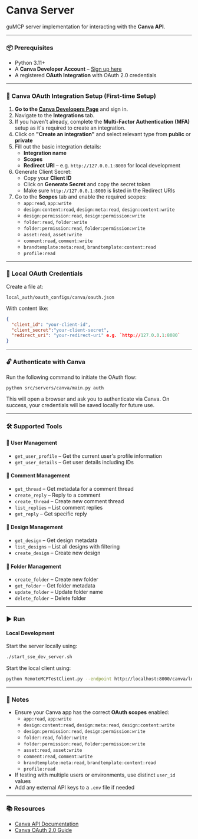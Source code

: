 # Canva Server

guMCP server implementation for interacting with the **Canva API**.

---

### 📦 Prerequisites

- Python 3.11+
- A **Canva Developer Account** – [Sign up here](https://www.canva.com/developers/)
- A registered **OAuth Integration** with OAuth 2.0 credentials

---

### 🔐 Canva OAuth Integration Setup (First-time Setup)

1. **Go to the [Canva Developers Page](https://www.canva.com/developers/)** and sign in.
2. Navigate to the **Integrations** tab.
3. If you haven't already, complete the **Multi-Factor Authentication (MFA)** setup as it's required to create an integration.
4. Click on **"Create an integration"** and select relevant type from **public** or **private**
5. Fill out the basic integration details:
   - **Integration name**
   - **Scopes**
   - **Redirect URI** – e.g. `http://127.0.0.1:8080` for local development
6. Generate Client Secret:
   - Copy your **Client ID**
   - Click on **Generate Secret** and copy the secret token
   - Make sure `http://127.0.0.1:8080` is listed in the Redirect URIs
7. Go to the **Scopes** tab and enable the required scopes:
   - `app:read`, `app:write`
   - `design:content:read`, `design:meta:read`, `design:content:write`
   - `design:permission:read`, `design:permission:write`
   - `folder:read`, `folder:write`
   - `folder:permission:read`, `folder:permission:write`
   - `asset:read`, `asset:write`
   - `comment:read`, `comment:write`
   - `brandtemplate:meta:read`, `brandtemplate:content:read`
   - `profile:read`

---

### 📄 Local OAuth Credentials

Create a file at:

```
local_auth/oauth_configs/canva/oauth.json
```

With content like:

```json
{
  "client_id": "your-client-id",
  "client_secret":"your-client-secret",
  "redirect_uri": "your-redirect-uri" e.g. `http://127.0.0.1:8080`
}
```

---

### 🔓 Authenticate with Canva

Run the following command to initiate the OAuth flow:

```bash
python src/servers/canva/main.py auth
```

This will open a browser and ask you to authenticate via Canva. On success, your credentials will be saved locally for future use.

---

### 🛠️ Supported Tools

#### 👤 User Management
- `get_user_profile` – Get the current user's profile information
- `get_user_details` – Get user details including IDs

#### 💬 Comment Management
- `get_thread` – Get metadata for a comment thread
- `create_reply` – Reply to a comment
- `create_thread` – Create new comment thread
- `list_replies` – List comment replies
- `get_reply` – Get specific reply

#### 🎨 Design Management
- `get_design` – Get design metadata
- `list_designs` – List all designs with filtering
- `create_design` – Create new design

#### 📁 Folder Management
- `create_folder` – Create new folder
- `get_folder` – Get folder metadata
- `update_folder` – Update folder name
- `delete_folder` – Delete folder

---

### ▶️ Run

#### Local Development

Start the server locally using:

```bash
./start_sse_dev_server.sh
```

Start the local client using:

```bash
python RemoteMCPTestClient.py --endpoint http://localhost:8000/canva/local
```

---

### 📎 Notes

- Ensure your Canva app has the correct **OAuth scopes** enabled:
  - `app:read`, `app:write`
  - `design:content:read`, `design:meta:read`, `design:content:write`
  - `design:permission:read`, `design:permission:write`
  - `folder:read`, `folder:write`
  - `folder:permission:read`, `folder:permission:write`
  - `asset:read`, `asset:write`
  - `comment:read`, `comment:write`
  - `brandtemplate:meta:read`, `brandtemplate:content:read`
  - `profile:read`
- If testing with multiple users or environments, use distinct `user_id` values
- Add any external API keys to a `.env` file if needed

---

### 📚 Resources

- [Canva API Documentation](https://www.canva.com/developers/docs/)
- [Canva OAuth 2.0 Guide](https://www.canva.com/developers/docs/oauth-2-0/)
